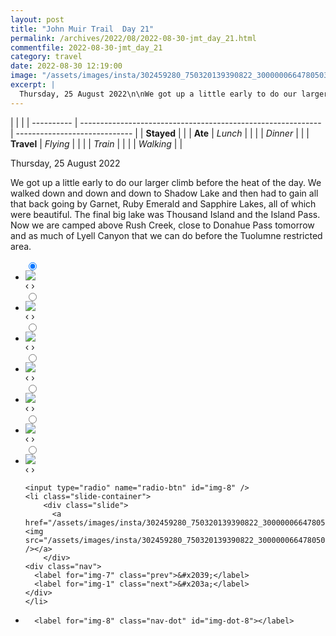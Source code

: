 ```yaml
---
layout: post
title: "John Muir Trail  Day 21"
permalink: /archives/2022/08/2022-08-30-jmt_day_21.html
commentfile: 2022-08-30-jmt_day_21
category: travel
date: 2022-08-30 12:19:00
image: "/assets/images/insta/302459280_750320139390822_300000066478050324_n_17933076443428723.jpg"
excerpt: |
  Thursday, 25 August 2022\n\nWe got up a little early to do our larger climb before the heat of the day. We walked down and down and down to Shadow Lake and then had to gain all that back going by Garnet, Ruby Emerald and Sapphire Lakes, all of which were beautiful. The final big lake was Thousand Island and the Island Pass. Now we are camped above Rush Creek, close to Donahue Pass tomorrow and as much of Lyell Canyon that we can do before the Tuolumne restricted area.
---
```


|            |                                                              |
| ---------- | ------------------------------------------------------------ | ----------------------------- |
| **Stayed** |  |
| **Ate**    | _Lunch_                                                      |          |
|            | _Dinner_                                                     |          |
| **Travel** | _Flying_                                                     |          |
|            | _Train_                                                      |          |
|            | _Walking_                                                    |          |


Thursday, 25 August 2022

We got up a little early to do our larger climb before the heat of the day. We walked down and down and down to Shadow Lake and then had to gain all that back going by Garnet, Ruby Emerald and Sapphire Lakes, all of which were beautiful. The final big lake was Thousand Island and the Island Pass. Now we are camped above Rush Creek, close to Donahue Pass tomorrow and as much of Lyell Canyon that we can do before the Tuolumne restricted area.


<ul class="slides">
    <input type="radio" name="radio-btn" id="img-1" checked="checked" />
    <li class="slide-container">
        <div class="slide">
          <a href="/assets/images/insta/302378600_5628491563840412_3787130743132149707_n_17866078574774074.jpg"><img src="/assets/images/insta/302378600_5628491563840412_3787130743132149707_n_17866078574774074.jpg" /></a>
        </div>
    <div class="nav">
      <label for="img-8" class="prev">&#x2039;</label>
      <label for="img-2" class="next">&#x203a;</label>
    </div>
    </li>
        <input type="radio" name="radio-btn" id="img-2"  />
    <li class="slide-container">
        <div class="slide">
          <a href="/assets/images/insta/301924858_134245809322533_3898481722723859364_n_18058632451336574.jpg"><img src="/assets/images/insta/301924858_134245809322533_3898481722723859364_n_18058632451336574.jpg" /></a>
        </div>
    <div class="nav">
      <label for="img-1" class="prev">&#x2039;</label>
      <label for="img-3" class="next">&#x203a;</label>
    </div>
    </li>
        <input type="radio" name="radio-btn" id="img-3"  />
    <li class="slide-container">
        <div class="slide">
          <a href="/assets/images/insta/302125738_608172904254521_234589073623234933_n_17953841768033205.jpg"><img src="/assets/images/insta/302125738_608172904254521_234589073623234933_n_17953841768033205.jpg" /></a>
        </div>
    <div class="nav">
      <label for="img-2" class="prev">&#x2039;</label>
      <label for="img-4" class="next">&#x203a;</label>
    </div>
    </li>
        <input type="radio" name="radio-btn" id="img-4"  />
    <li class="slide-container">
        <div class="slide">
          <a href="/assets/images/insta/302053778_628467045593893_2662843860768595411_n_17945621933188302.jpg"><img src="/assets/images/insta/302053778_628467045593893_2662843860768595411_n_17945621933188302.jpg" /></a>
        </div>
    <div class="nav">
      <label for="img-3" class="prev">&#x2039;</label>
      <label for="img-5" class="next">&#x203a;</label>
    </div>
    </li>
        <input type="radio" name="radio-btn" id="img-5"  />
    <li class="slide-container">
        <div class="slide">
          <a href="/assets/images/insta/301955729_405227864863980_1471515215065073801_n_17925462365524653.jpg"><img src="/assets/images/insta/301955729_405227864863980_1471515215065073801_n_17925462365524653.jpg" /></a>
        </div>
    <div class="nav">
      <label for="img-4" class="prev">&#x2039;</label>
      <label for="img-6" class="next">&#x203a;</label>
    </div>
    </li>
        <input type="radio" name="radio-btn" id="img-6"  />
    <li class="slide-container">
        <div class="slide">
          <a href="/assets/images/insta/302372709_1031143190883943_3836543369819106961_n_18057561196336822.jpg"><img src="/assets/images/insta/302372709_1031143190883943_3836543369819106961_n_18057561196336822.jpg" /></a>
        </div>
    <div class="nav">
      <label for="img-5" class="prev">&#x2039;</label>
      <label for="img-7" class="next">&#x203a;</label>
    </div>
    </li>
        <input type="radio" name="radio-btn" id="img-7"  />
    <li class="slide-container">
        <div class="slide">
          <a href="/assets/images/insta/301989689_1026426514651849_5341087766439139168_n_17984360842604905.jpg"><img src="/assets/images/insta/301989689_1026426514651849_5341087766439139168_n_17984360842604905.jpg" /></a>
        </div>
    <div class="nav">
      <label for="img-6" class="prev">&#x2039;</label>
      <label for="img-8" class="next">&#x203a;</label>
    </div>
    </li>
    
    <input type="radio" name="radio-btn" id="img-8" />
    <li class="slide-container">
        <div class="slide">
          <a href="/assets/images/insta/302459280_750320139390822_300000066478050324_n_17933076443428723.jpg"><img src="/assets/images/insta/302459280_750320139390822_300000066478050324_n_17933076443428723.jpg" /></a>
        </div>
    <div class="nav">
      <label for="img-7" class="prev">&#x2039;</label>
      <label for="img-1" class="next">&#x203a;</label>
    </div>
    </li>
			
<li class="nav-dots">
      <label for="img-1" class="nav-dot" id="img-dot-1"></label>
      <label for="img-2" class="nav-dot" id="img-dot-2"></label>
      <label for="img-3" class="nav-dot" id="img-dot-3"></label>
      <label for="img-4" class="nav-dot" id="img-dot-4"></label>
      <label for="img-5" class="nav-dot" id="img-dot-5"></label>
      <label for="img-6" class="nav-dot" id="img-dot-6"></label>
      <label for="img-7" class="nav-dot" id="img-dot-7"></label>

      <label for="img-8" class="nav-dot" id="img-dot-8"></label>

</li>
</ul>        
             

		